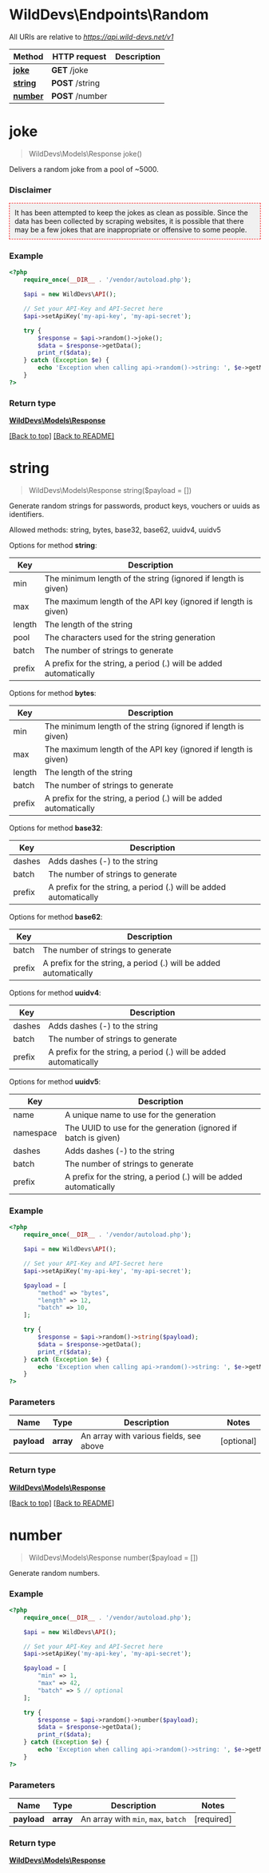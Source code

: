 # WildDevs\Endpoints\Random

All URIs are relative to *https://api.wild-devs.net/v1*

Method | HTTP request | Description
------------- | ------------- | -------------
[**joke**](Random.md#joke) | **GET** /joke | 
[**string**](Random.md#string) | **POST** /string | 
[**number**](Random.md#number) | **POST** /number | 

# **joke**
> WildDevs\Models\Response joke()

Delivers a random joke from a pool of ~5000. 

<h3>Disclaimer</h3>
<div style="border: 1px dashed red; padding: 10px; background-color: #f0f0f0;">
    It has been attempted to keep the jokes as clean as possible. Since the data has been collected by scraping websites, it is possible that there may be a few jokes that are inappropriate or offensive to some people.
</div>

### Example
```php
<?php
    require_once(__DIR__ . '/vendor/autoload.php');

    $api = new WildDevs\API();

    // Set your API-Key and API-Secret here
    $api->setApiKey('my-api-key', 'my-api-secret');

    try {
        $response = $api->random()->joke();
        $data = $response->getData();
        print_r($data);
    } catch (Exception $e) {
        echo 'Exception when calling api->random()->string: ', $e->getMessage(), PHP_EOL;
    }
?>
```

### Return type

[**WildDevs\Models\Response**](../Models/Response.md)

[[Back to top]](#) [[Back to README]](../../../README.md)

# **string**
> WildDevs\Models\Response string($payload = [])

Generate random strings for passwords, product keys, vouchers or uuids as identifiers.
  
Allowed methods: string, bytes, base32, base62, uuidv4, uuidv5

Options for method **string**:

| Key              | Description                                                       |
| ---------------- | ------------------------------------------------------------------|
| min              | The minimum length of the string (ignored if length is given)     |
| max              | The maximum length of the API key (ignored if length is given)    |
| length           | The length of the string                                          |
| pool             | The characters used for the string generation                     |
| batch            | The number of strings to generate                                 |
| prefix           | A prefix for the string, a period (.) will be added automatically |

Options for method **bytes**:

| Key              | Description                                                       |
| ---------------- | ------------------------------------------------------------------|
| min              | The minimum length of the string (ignored if length is given)     |
| max              | The maximum length of the API key (ignored if length is given)    |
| length           | The length of the string                                          |
| batch            | The number of strings to generate                                 |
| prefix           | A prefix for the string, a period (.) will be added automatically |

Options for method **base32**:

| Key              | Description                                                       |
| ---------------- | ------------------------------------------------------------------|
| dashes           | Adds dashes (-) to the string                                     |
| batch            | The number of strings to generate                                 |
| prefix           | A prefix for the string, a period (.) will be added automatically |

Options for method **base62**:

| Key              | Description                                                       |
| ---------------- | ------------------------------------------------------------------|
| batch            | The number of strings to generate                                 |
| prefix           | A prefix for the string, a period (.) will be added automatically |

Options for method **uuidv4**:

| Key              | Description                                                       |
| ---------------- | ------------------------------------------------------------------|
| dashes           | Adds dashes (-) to the string                                     |
| batch            | The number of strings to generate                                 |
| prefix           | A prefix for the string, a period (.) will be added automatically |

Options for method **uuidv5**:

| Key              | Description                                                       |
| ---------------- | ------------------------------------------------------------------|
| name             | A unique name to use for the generation                           |
| namespace        | The UUID to use for the generation (ignored if batch is given)    |
| dashes           | Adds dashes (-) to the string                                     |
| batch            | The number of strings to generate                                 |
| prefix           | A prefix for the string, a period (.) will be added automatically |

### Example
```php
<?php
    require_once(__DIR__ . '/vendor/autoload.php');

    $api = new WildDevs\API();

    // Set your API-Key and API-Secret here
    $api->setApiKey('my-api-key', 'my-api-secret');

    $payload = [
        "method" => "bytes",
        "length" => 12,
        "batch" => 10,
    ];

    try {
        $response = $api->random()->string($payload);
        $data = $response->getData();
        print_r($data);
    } catch (Exception $e) {
        echo 'Exception when calling api->random()->string: ', $e->getMessage(), PHP_EOL;
    }
?>
```

### Parameters

Name | Type | Description  | Notes
------------- | ------------- | ------------- | -------------
**payload** | **array**| An array with various fields, see above | [optional]

### Return type

[**WildDevs\Models\Response**](../Models/Response.md)

[[Back to top]](#) [[Back to README]](../../../README.md)

# **number**
> WildDevs\Models\Response number($payload = [])

Generate random numbers.

### Example
```php
<?php
    require_once(__DIR__ . '/vendor/autoload.php');

    $api = new WildDevs\API();

    // Set your API-Key and API-Secret here
    $api->setApiKey('my-api-key', 'my-api-secret');

    $payload = [
        "min" => 1,
        "max" => 42,
        "batch" => 5 // optional
    ];

    try {
        $response = $api->random()->number($payload);
        $data = $response->getData();
        print_r($data);
    } catch (Exception $e) {
        echo 'Exception when calling api->random()->string: ', $e->getMessage(), PHP_EOL;
    }
?>
```

### Parameters

Name | Type | Description  | Notes
------------- | ------------- | ------------- | -------------
**payload** | **array**| An array with `min`, `max`, `batch` | [required]

### Return type

[**WildDevs\Models\Response**](../Models/Response.md)